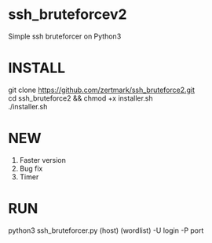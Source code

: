 # ssh_bruteforcev2
Simple ssh bruteforcer on Python3                                
# INSTALL                             
git clone https://github.com/zertmark/ssh_bruteforce2.git                               
cd ssh_bruteforce2 && chmod +x installer.sh                                                       
./installer.sh
# NEW                                                
1) Faster version
2) Bug fix
3) Timer
# RUN                                                
python3 ssh_bruteforcer.py (host) (wordlist) -U login -P port 
